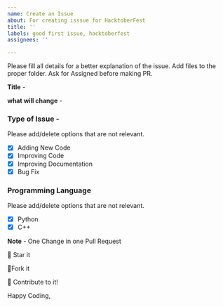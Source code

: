 ```yaml
---
name: Create an Issue
about: For creating isssue for HacktoberFest
title: ''
labels: good first issue, hacktoberfest
assignees: ''

---
```


Please fill all details for a better explanation of the issue. Add files to the proper folder. Ask for Assigned before making PR.

**Title** -

**what will change** -

### Type of Issue -

Please add/delete options that are not relevant.

- [x] Adding New Code
- [x] Improving Code
- [x] Improving Documentation
- [x] Bug Fix

### Programming Language

Please add/delete options that are not relevant.

- [x] Python
- [x] C++

**Note** - One Change in one Pull Request

:star2: Star it 

:fork_and_knife:Fork it

:handshake: Contribute to it!

Happy Coding,
